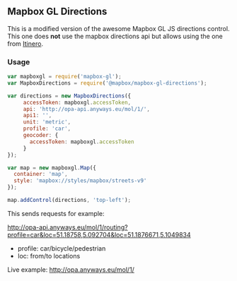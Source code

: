Mapbox GL Directions
---

This is a modified version of the awesome Mapbox GL JS directions control. This one does **not** use the mapbox directions api but allows using the one from [Itinero](http://itinero.tech).

### Usage

```javascript
var mapboxgl = require('mapbox-gl');
var MapboxDirections = require('@mapbox/mapbox-gl-directions');

var directions = new MapboxDirections({
     accessToken: mapboxgl.accessToken, 
     api: 'http://opa-api.anyways.eu/mol/1/',
     api1: '',
     unit: 'metric',
     profile: 'car',
     geocoder: {
       accessToken: mapboxgl.accessToken
     }
});

var map = new mapboxgl.Map({
  container: 'map',
  style: 'mapbox://styles/mapbox/streets-v9'
});

map.addControl(directions, 'top-left');
```

This sends requests for example:

http://opa-api.anyways.eu/mol/1/routing?profile=car&loc=51.18758,5.092704&loc=51.1876671,5.1049834

- profile: car/bicycle/pedestrian
- loc: from/to locations

Live example: http://opa.anyways.eu/mol/1/

